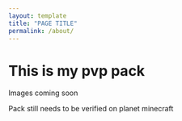 ```yaml
---
layout: template
title: "PAGE TITLE"
permalink: /about/
---
```


# This is my pvp pack
Images coming soon 

Pack still needs to be verified on planet minecraft
